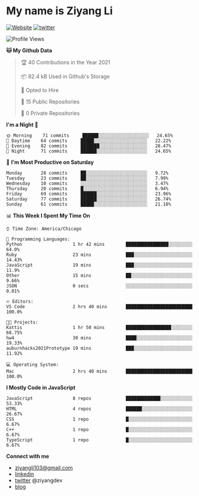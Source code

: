 # My name is Ziyang Li
[![Website](https://img.shields.io/website?down_color=red&down_message=offline&up_color=success&up_message=online&url=https%3A%2F%2Fziyang.dev)](https://ziyang.dev)
[![twitter](https://img.shields.io/badge/twitter-%40ziyangdev-blue?style=social&logo=twitter)](https://twitter.com/ziyangdev)

<!--START_SECTION:waka-->
![Profile Views](http://img.shields.io/badge/Profile%20Views-0-blue)

**🐱 My Github Data** 

> 🏆 40 Contributions in the Year 2021
 > 
> 📦 82.4 kB Used in Github's Storage 
 > 
> 💼 Opted to Hire
 > 
> 📜 15 Public Repositories 
 > 
> 🔑 0 Private Repositories  
 > 
**I'm a Night 🦉** 

```text
🌞 Morning    71 commits     ██████░░░░░░░░░░░░░░░░░░░   24.65% 
🌆 Daytime    64 commits     █████░░░░░░░░░░░░░░░░░░░░   22.22% 
🌃 Evening    82 commits     ███████░░░░░░░░░░░░░░░░░░   28.47% 
🌙 Night      71 commits     ██████░░░░░░░░░░░░░░░░░░░   24.65%

```
📅 **I'm Most Productive on Saturday** 

```text
Monday       28 commits     ██░░░░░░░░░░░░░░░░░░░░░░░   9.72% 
Tuesday      23 commits     ██░░░░░░░░░░░░░░░░░░░░░░░   7.99% 
Wednesday    10 commits     ░░░░░░░░░░░░░░░░░░░░░░░░░   3.47% 
Thursday     20 commits     █░░░░░░░░░░░░░░░░░░░░░░░░   6.94% 
Friday       69 commits     ██████░░░░░░░░░░░░░░░░░░░   23.96% 
Saturday     77 commits     ██████░░░░░░░░░░░░░░░░░░░   26.74% 
Sunday       61 commits     █████░░░░░░░░░░░░░░░░░░░░   21.18%

```


📊 **This Week I Spent My Time On** 

```text
⌚︎ Time Zone: America/Chicago

💬 Programming Languages: 
Python                   1 hr 42 mins        ████████████████░░░░░░░░░   64.0% 
Ruby                     23 mins             ███░░░░░░░░░░░░░░░░░░░░░░   14.43% 
JavaScript               19 mins             ███░░░░░░░░░░░░░░░░░░░░░░   11.9% 
Other                    15 mins             ██░░░░░░░░░░░░░░░░░░░░░░░   9.66% 
JSON                     0 secs              ░░░░░░░░░░░░░░░░░░░░░░░░░   0.01%

🔥 Editors: 
VS Code                  2 hrs 40 mins       █████████████████████████   100.0%

🐱‍💻 Projects: 
Kattis                   1 hr 50 mins        █████████████████░░░░░░░░   68.75% 
hw4                      30 mins             ████░░░░░░░░░░░░░░░░░░░░░   19.33% 
auburnhacks2021Prototype 19 mins             ███░░░░░░░░░░░░░░░░░░░░░░   11.92%

💻 Operating System: 
Mac                      2 hrs 40 mins       █████████████████████████   100.0%

```

**I Mostly Code in JavaScript** 

```text
JavaScript               8 repos             █████████████░░░░░░░░░░░░   53.33% 
HTML                     4 repos             ██████░░░░░░░░░░░░░░░░░░░   26.67% 
CSS                      1 repo              █░░░░░░░░░░░░░░░░░░░░░░░░   6.67% 
C++                      1 repo              █░░░░░░░░░░░░░░░░░░░░░░░░   6.67% 
TypeScript               1 repo              █░░░░░░░░░░░░░░░░░░░░░░░░   6.67%

```



<!--END_SECTION:waka-->

**Connect with me**
- ziyangli103@gmail.com
- [linkedin](https://www.linkedin.com/in/ziyangg/)
- [twitter](https://twitter.com/ziyangdev) @ziyangdev
- [blog](https://ziyangll.github.io/blog/)
